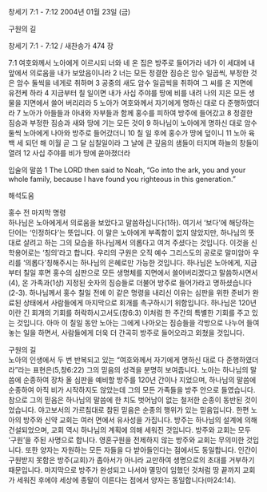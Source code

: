 창세기 7:1 - 7:12 
2004년 01월 23일 (금)

구원의 길



창세기 7:1 - 7:12 / 새찬송가 474 장


7:1 여호와께서 노아에게 이르시되 너와 네 온 집은 방주로 들어가라 네가 이 세대에 내 앞에서 의로움을 내가 보았음이니라 
2 너는 모든 정결한 짐승은 암수 일곱씩, 부정한 것은 암수 둘씩을 네게로 취하며 
3 공중의 새도 암수 일곱씩을 취하여 그 씨를 온 지면에 유전케 하라 
4 지금부터 칠 일이면 내가 사십 주야를 땅에 비를 내려 나의 지은 모든 생물을 지면에서 쓸어 버리리라 
5 노아가 여호와께서 자기에게 명하신 대로 다 준행하였더라 
7 노아가 아들들과 아내와 자부들과 함께 홍수를 피하여 방주에 들어갔고 
8 정결한 짐승과 부정한 짐승과 새와 땅에 기는 모든 것이 
9 하나님이 노아에게 명하신 대로 암수 둘씩 노아에게 나아와 방주로 들어갔더니 
10 칠 일 후에 홍수가 땅에 덮이니 
11 노아 육백 세 되던 해 이월 곧 그 달 십칠일이라 그 날에 큰 깊음의 샘들이 터지며 하늘의 창들이 열려 
12 사십 주야를 비가 땅에 쏟아졌더라 

입술의 말씀 
1 The LORD then said to Noah, “Go into the ark, you and your whole family, because I have found you righteous in this generation.”

해석도움





홍수 전 마지막 명령  
하나님은 노아에게서 의로움을 보았다고 말씀하십니다(1하). 여기서 ‘보다’에 해당하는 단어는 ‘인정하다’는 뜻입니다. 이 말은 노아에게 부족함이 없지 않았지만, 하나님의 뜻대로 살려고 하는 그의 모습을 하나님께서 의롭다고 여겨 주셨다는 것입니다. 이것을 신학용어로는 ‘칭의’라고 합니다. 우리의 구원은 오직 예수 그리스도의 공로로 말미암아 우리를 ‘의롭다’칭해주시는 하나님의 은혜로만 가능한 것입니다. 하나님은 노아에게, 지금부터 칠일 후면 홍수의 심판으로 모든 생명체를 지면에서 쓸어버리겠다고 말씀하시면서(4), 온 가족과(1상) 지정된 숫자의 짐승들로 더불어 방주로 들어가라고 명하셨습니다(2-3). 하나님께서 홍수 칠일 전에 이 같은 명령을 내리신 이유는 심판을 위한 준비가 완료된 상태에서 사람들에게 마지막으로 회개를 촉구하시기 위함입니다. 하나님은 120년이란 긴 회개의 기회를 허락하시고서도(창6:3) 이처럼 한 주간의 특별한 기회를 주고 있는 것입니다. 아마 이 칠일 동안 노아는 그에게 나아오는 짐승들을 각방으로 나누어 들여놓는 일을 하면서, 사람들에게 더욱 더 간곡히 방주로 들어오라고 외쳤을 것입니다.   

구원의 길  
노아의 인생에서 두 번 반복되고 있는 “여호와께서 자기에게 명하신 대로 다 준행하였더라”라는 표현은(5,창6:22) 그의 믿음의 성격을 분명히 보여줍니다. 노아는 하나님의 말씀에 순종하여 장차 올 심판을 예비할 방주를 120년 간이나 지었으며, 하나님의 말씀에 순종하여 아직 비가 시작하지도 않았는데 그의 모든 가족들을 방주 안으로 들였습니다. 참으로 그의 믿음은 하나님의 말씀에 한 치도 벗어남이 없는 철저한 순종이 동반된 것이었습니다. 야고보서의 가르침대로 참된 믿음은 순종의 행위가 있는 믿음입니다. 한편 노아의 방주와 신약 교회는 여러 면에서 유사성을 가집니다. 방주는 하나님의 설계에 의해 건설되었으며, 교회 역시 하나님의 계획에 의해 세워진 것입니다. 방주와 교회는 모두 ‘구원’을 주된 사명으로 합니다. 영혼구원을 전제하지 않는 방주와 교회는 무의미한 것입니다. 또한 양자는 자원하는 모든 자들을 다 받아들인다는 점에서도 동일합니다. 인간이 구원받지 못함은 방주(교회)가 좁아서가 아니라 교만하여 생명으로의 초대를 거부하기 때문입니다. 마지막으로 방주가 완성되고 나서야 멸망이 임했던 것처럼 땅 끝까지 교회가 세워진 후에야 세상에 종말이 이른다는 점에서 양자는 동일합니다(마24:14).